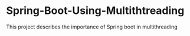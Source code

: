 # Spring-Boot-Using-Multithtreading
This project describes the importance of Spring boot in multithreading
